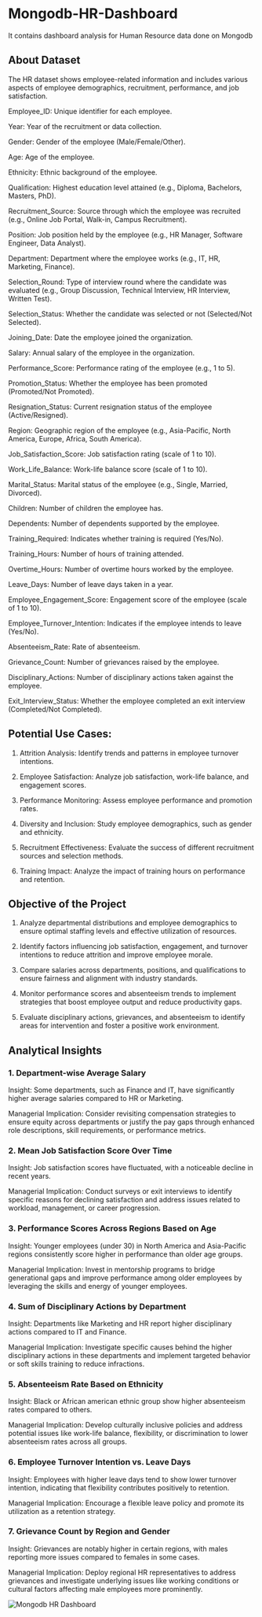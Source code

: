 # Mongodb-HR-Dashboard
It contains dashboard analysis for Human Resource data done on Mongodb

## About Dataset
The HR dataset shows employee-related information and includes various aspects of employee demographics, recruitment, performance, and job satisfaction.

Employee_ID: Unique identifier for each employee.

Year: Year of the recruitment or data collection.

Gender: Gender of the employee (Male/Female/Other).

Age: Age of the employee.

Ethnicity: Ethnic background of the employee.

Qualification: Highest education level attained (e.g., Diploma, Bachelors, Masters, PhD).

Recruitment_Source: Source through which the employee was recruited (e.g., Online Job Portal, Walk-in, Campus Recruitment).

Position: Job position held by the employee (e.g., HR Manager, Software Engineer, Data Analyst).

Department: Department where the employee works (e.g., IT, HR, Marketing, Finance).

Selection_Round: Type of interview round where the candidate was evaluated (e.g., Group Discussion, Technical Interview, HR Interview, Written Test).

Selection_Status: Whether the candidate was selected or not (Selected/Not Selected).

Joining_Date: Date the employee joined the organization.

Salary: Annual salary of the employee in the organization.

Performance_Score: Performance rating of the employee (e.g., 1 to 5).

Promotion_Status: Whether the employee has been promoted (Promoted/Not Promoted).

Resignation_Status: Current resignation status of the employee (Active/Resigned).

Region: Geographic region of the employee (e.g., Asia-Pacific, North America, Europe, Africa, South America).

Job_Satisfaction_Score: Job satisfaction rating (scale of 1 to 10).

Work_Life_Balance: Work-life balance score (scale of 1 to 10).

Marital_Status: Marital status of the employee (e.g., Single, Married, Divorced).

Children: Number of children the employee has.

Dependents: Number of dependents supported by the employee.

Training_Required: Indicates whether training is required (Yes/No).

Training_Hours: Number of hours of training attended.

Overtime_Hours: Number of overtime hours worked by the employee.

Leave_Days: Number of leave days taken in a year.

Employee_Engagement_Score: Engagement score of the employee (scale of 1 to 10).

Employee_Turnover_Intention: Indicates if the employee intends to leave (Yes/No).

Absenteeism_Rate: Rate of absenteeism.

Grievance_Count: Number of grievances raised by the employee.

Disciplinary_Actions: Number of disciplinary actions taken against the employee.

Exit_Interview_Status: Whether the employee completed an exit interview (Completed/Not Completed).

## Potential Use Cases:

1. Attrition Analysis: Identify trends and patterns in employee turnover intentions.
   
2. Employee Satisfaction: Analyze job satisfaction, work-life balance, and engagement scores.
 
3. Performance Monitoring: Assess employee performance and promotion rates.
 
4. Diversity and Inclusion: Study employee demographics, such as gender and ethnicity.

5. Recruitment Effectiveness: Evaluate the success of different recruitment sources and selection methods.

6. Training Impact: Analyze the impact of training hours on performance and retention.

## Objective of the Project

1. Analyze departmental distributions and employee demographics to ensure optimal staffing levels and effective utilization of resources.

2. Identify factors influencing job satisfaction, engagement, and turnover intentions to reduce attrition and improve employee morale.

3. Compare salaries across departments, positions, and qualifications to ensure fairness and alignment with industry standards.

4. Monitor performance scores and absenteeism trends to implement strategies that boost employee output and reduce productivity gaps.

5. Evaluate disciplinary actions, grievances, and absenteeism to identify areas for intervention and foster a positive work environment.

## Analytical Insights

### 1. Department-wise Average Salary
   
Insight: Some departments, such as Finance and IT, have significantly higher average salaries compared to HR or Marketing.

Managerial Implication: Consider revisiting compensation strategies to ensure equity across departments or justify the pay gaps through enhanced role descriptions, skill requirements, or performance metrics.

### 2. Mean Job Satisfaction Score Over Time
   
Insight: Job satisfaction scores have fluctuated, with a noticeable decline in recent years.

Managerial Implication: Conduct surveys or exit interviews to identify specific reasons for declining satisfaction and address issues related to workload, management, or career progression.

### 3. Performance Scores Across Regions Based on Age

Insight: Younger employees (under 30) in North America and Asia-Pacific regions consistently score higher in performance than older age groups.

Managerial Implication: Invest in mentorship programs to bridge generational gaps and improve performance among older employees by leveraging the skills and energy of younger employees.

### 4. Sum of Disciplinary Actions by Department
   
Insight: Departments like Marketing and HR report higher disciplinary actions compared to IT and Finance.

Managerial Implication: Investigate specific causes behind the higher disciplinary actions in these departments and implement targeted behavior or soft skills training to reduce infractions.

### 5. Absenteeism Rate Based on Ethnicity
   
Insight: Black or African american ethnic group show higher absenteeism rates compared to others.

Managerial Implication: Develop culturally inclusive policies and address potential issues like work-life balance, flexibility, or discrimination to lower absenteeism rates across all groups.

### 6. Employee Turnover Intention vs. Leave Days
   
Insight: Employees with higher leave days tend to show lower turnover intention, indicating that flexibility contributes positively to retention.

Managerial Implication: Encourage a flexible leave policy and promote its utilization as a retention strategy.

### 7. Grievance Count by Region and Gender
    
Insight: Grievances are notably higher in certain regions, with males reporting more issues compared to females in some cases.

Managerial Implication: Deploy regional HR representatives to address grievances and investigate underlying issues like working conditions or cultural factors affecting male employees more prominently.

![Mongodb HR Dashboard](https://github.com/user-attachments/assets/f462c61b-4e5d-4b11-91bf-fe5955a2d7b4)

